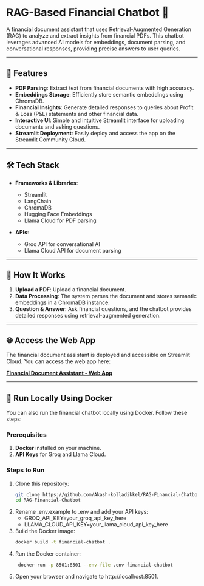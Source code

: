 # RAG-Based Financial Chatbot 💼  

A financial document assistant that uses Retrieval-Augmented Generation (RAG) to analyze and extract insights from financial PDFs. This chatbot leverages advanced AI models for embeddings, document parsing, and conversational responses, providing precise answers to user queries.

---

## 🚀 Features  

- **PDF Parsing**: Extract text from financial documents with high accuracy.  
- **Embeddings Storage**: Efficiently store semantic embeddings using ChromaDB.  
- **Financial Insights**: Generate detailed responses to queries about Profit & Loss (P&L) statements and other financial data.  
- **Interactive UI**: Simple and intuitive Streamlit interface for uploading documents and asking questions.  
- **Streamlit Deployment**: Easily deploy and access the app on the Streamlit Community Cloud.

---

## 🛠️ Tech Stack  

- **Frameworks & Libraries**:  
  - Streamlit  
  - LangChain  
  - ChromaDB  
  - Hugging Face Embeddings  
  - Llama Cloud for PDF parsing  

- **APIs**:  
  - Groq API for conversational AI  
  - Llama Cloud API for document parsing  

---

## 🧠 How It Works  

1. **Upload a PDF**: Upload a financial document.  
2. **Data Processing**: The system parses the document and stores semantic embeddings in a ChromaDB instance.  
3. **Question & Answer**: Ask financial questions, and the chatbot provides detailed responses using retrieval-augmented generation.  

---

## 🌐 Access the Web App  

The financial document assistant is deployed and accessible on Streamlit Cloud. You can access the web app here:  

[**Financial Document Assistant - Web App**](https://rag-financial-chatbot-ak.streamlit.app/)  

---
## 🐳 Run Locally Using Docker  

You can also run the financial chatbot locally using Docker. Follow these steps:

### Prerequisites  
1. **Docker** installed on your machine.  
2. **API Keys** for Groq and Llama Cloud.  

### Steps to Run  
1. Clone this repository:  
   ```bash
   git clone https://github.com/Akash-kolladikkel/RAG-Financial-Chatbot.git
   cd RAG-Financial-Chatbot 
2. Rename .env.example to .env and add your API keys:
   - GROQ_API_KEY=your_groq_api_key_here
   - LLAMA_CLOUD_API_KEY=your_llama_cloud_api_key_here
3. Build the Docker image:
   ```bash
   docker build -t financial-chatbot .
4. Run the Docker container:
   ```bash
    docker run -p 8501:8501 --env-file .env financial-chatbot
5. Open your browser and navigate to http://localhost:8501.
   

